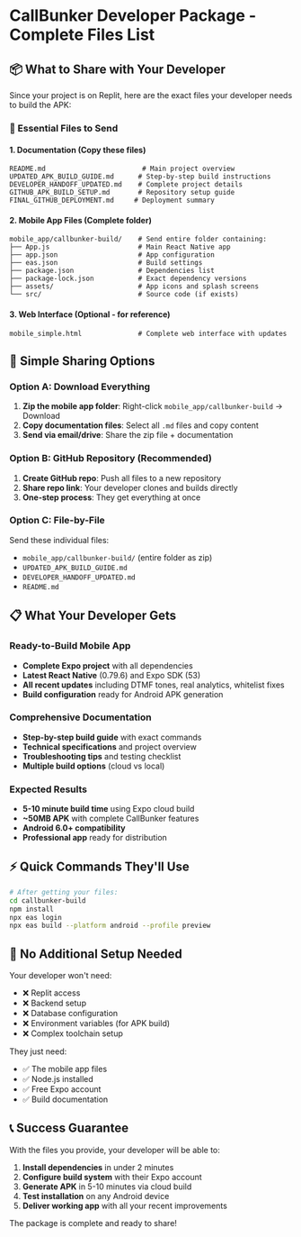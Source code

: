 # CallBunker Developer Package - Complete Files List

## 📦 What to Share with Your Developer

Since your project is on Replit, here are the exact files your developer needs to build the APK:

### 🎯 Essential Files to Send

#### 1. Documentation (Copy these files)
```
README.md                        # Main project overview
UPDATED_APK_BUILD_GUIDE.md      # Step-by-step build instructions  
DEVELOPER_HANDOFF_UPDATED.md    # Complete project details
GITHUB_APK_BUILD_SETUP.md       # Repository setup guide
FINAL_GITHUB_DEPLOYMENT.md     # Deployment summary
```

#### 2. Mobile App Files (Complete folder)
```
mobile_app/callbunker-build/    # Send entire folder containing:
├── App.js                      # Main React Native app
├── app.json                    # App configuration
├── eas.json                    # Build settings  
├── package.json                # Dependencies list
├── package-lock.json           # Exact dependency versions
├── assets/                     # App icons and splash screens
└── src/                        # Source code (if exists)
```

#### 3. Web Interface (Optional - for reference)
```
mobile_simple.html              # Complete web interface with updates
```

## 🚀 Simple Sharing Options

### Option A: Download Everything
1. **Zip the mobile app folder**: Right-click `mobile_app/callbunker-build` → Download
2. **Copy documentation files**: Select all `.md` files and copy content
3. **Send via email/drive**: Share the zip file + documentation

### Option B: GitHub Repository (Recommended)
1. **Create GitHub repo**: Push all files to a new repository
2. **Share repo link**: Your developer clones and builds directly
3. **One-step process**: They get everything at once

### Option C: File-by-File
Send these individual files:
- `mobile_app/callbunker-build/` (entire folder as zip)
- `UPDATED_APK_BUILD_GUIDE.md`
- `DEVELOPER_HANDOFF_UPDATED.md`
- `README.md`

## 📋 What Your Developer Gets

### Ready-to-Build Mobile App
- **Complete Expo project** with all dependencies
- **Latest React Native** (0.79.6) and Expo SDK (53)
- **All recent updates** including DTMF tones, real analytics, whitelist fixes
- **Build configuration** ready for Android APK generation

### Comprehensive Documentation
- **Step-by-step build guide** with exact commands
- **Technical specifications** and project overview
- **Troubleshooting tips** and testing checklist
- **Multiple build options** (cloud vs local)

### Expected Results
- **5-10 minute build time** using Expo cloud build
- **~50MB APK** with complete CallBunker features
- **Android 6.0+ compatibility**
- **Professional app** ready for distribution

## ⚡ Quick Commands They'll Use

```bash
# After getting your files:
cd callbunker-build
npm install
npx eas login
npx eas build --platform android --profile preview
```

## 🎯 No Additional Setup Needed

Your developer won't need:
- ❌ Replit access
- ❌ Backend setup  
- ❌ Database configuration
- ❌ Environment variables (for APK build)
- ❌ Complex toolchain setup

They just need:
- ✅ The mobile app files
- ✅ Node.js installed
- ✅ Free Expo account
- ✅ Build documentation

## 📞 Success Guarantee

With the files you provide, your developer will be able to:
1. **Install dependencies** in under 2 minutes
2. **Configure build system** with their Expo account
3. **Generate APK** in 5-10 minutes via cloud build
4. **Test installation** on any Android device
5. **Deliver working app** with all your recent improvements

The package is complete and ready to share!